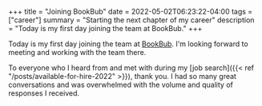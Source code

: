 +++
title = "Joining BookBub"
date = 2022-05-02T06:23:22-04:00
tags = ["career"]
summary = "Starting the next chapter of my career"
description = "Today is my first day joining the team at BookBub."
+++

Today is my first day joining the team at [BookBub](https://www.bookbub.com/welcome). I'm looking forward to meeting and working with the team there.

To everyone who I heard from and met with during my [job search]({{< ref "/posts/available-for-hire-2022" >}}), thank you. I had so many great conversations and was overwhelmed with the volume and quality of responses I received.
